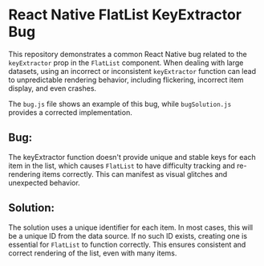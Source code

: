 # React Native FlatList KeyExtractor Bug
This repository demonstrates a common React Native bug related to the `keyExtractor` prop in the `FlatList` component.  When dealing with large datasets, using an incorrect or inconsistent `keyExtractor` function can lead to unpredictable rendering behavior, including flickering, incorrect item display, and even crashes.

The `bug.js` file shows an example of this bug, while `bugSolution.js` provides a corrected implementation.

## Bug:
The keyExtractor function doesn't provide unique and stable keys for each item in the list, which causes `FlatList` to have difficulty tracking and re-rendering items correctly. This can manifest as visual glitches and unexpected behavior.

## Solution:
The solution uses a unique identifier for each item. In most cases, this will be a unique ID from the data source. If no such ID exists, creating one is essential for `FlatList` to function correctly. This ensures consistent and correct rendering of the list, even with many items.